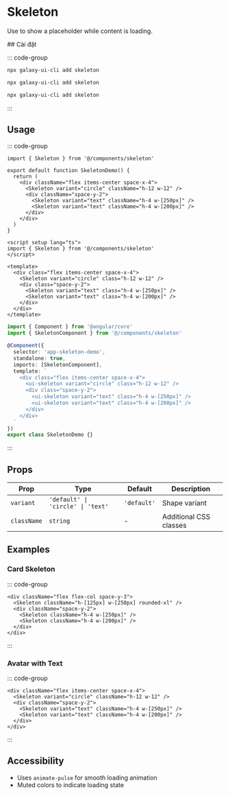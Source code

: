 # Skeleton

Use to show a placeholder while content is loading.


<ComponentPreview name="SkeletonDemo">
  <template #preview>
    <DemoContainer>
      <SkeletonDemo />
    </DemoContainer>
  </template>
  <template #code>

::: code-group
```vue [Vue]
<template><div>Demo</div></template>
```

```tsx [React]
export default function App() { return <div>Demo</div> }
```

```typescript [Angular]
@Component({ template: `<div>Demo</div>` })
export class DemoComponent {}
```
:::

  </template>
</ComponentPreview>
## Cài đặt

::: code-group
```bash [React]
npx galaxy-ui-cli add skeleton
```

```bash [Vue]
npx galaxy-ui-cli add skeleton
```

```bash [Angular]
npx galaxy-ui-cli add skeleton
```
:::

## Usage

::: code-group
```tsx [React]
import { Skeleton } from '@/components/skeleton'

export default function SkeletonDemo() {
  return (
    <div className="flex items-center space-x-4">
      <Skeleton variant="circle" className="h-12 w-12" />
      <div className="space-y-2">
        <Skeleton variant="text" className="h-4 w-[250px]" />
        <Skeleton variant="text" className="h-4 w-[200px]" />
      </div>
    </div>
  )
}
```

```vue [Vue]
<script setup lang="ts">
import { Skeleton } from '@/components/skeleton'
</script>

<template>
  <div class="flex items-center space-x-4">
    <Skeleton variant="circle" class="h-12 w-12" />
    <div class="space-y-2">
      <Skeleton variant="text" class="h-4 w-[250px]" />
      <Skeleton variant="text" class="h-4 w-[200px]" />
    </div>
  </div>
</template>
```

```typescript [Angular]
import { Component } from '@angular/core'
import { SkeletonComponent } from '@/components/skeleton'

@Component({
  selector: 'app-skeleton-demo',
  standalone: true,
  imports: [SkeletonComponent],
  template: `
    <div class="flex items-center space-x-4">
      <ui-skeleton variant="circle" class="h-12 w-12" />
      <div class="space-y-2">
        <ui-skeleton variant="text" class="h-4 w-[250px]" />
        <ui-skeleton variant="text" class="h-4 w-[200px]" />
      </div>
    </div>
  `
})
export class SkeletonDemo {}
```
:::

## Props

| Prop | Type | Default | Description |
|------|------|---------|-------------|
| `variant` | `'default' \| 'circle' \| 'text'` | `'default'` | Shape variant |
| `className` | `string` | - | Additional CSS classes |

## Examples

### Card Skeleton

::: code-group
```tsx [React]
<div className="flex flex-col space-y-3">
  <Skeleton className="h-[125px] w-[250px] rounded-xl" />
  <div className="space-y-2">
    <Skeleton className="h-4 w-[250px]" />
    <Skeleton className="h-4 w-[200px]" />
  </div>
</div>
```
:::

### Avatar with Text

::: code-group
```tsx [React]
<div className="flex items-center space-x-4">
  <Skeleton variant="circle" className="h-12 w-12" />
  <div className="space-y-2">
    <Skeleton variant="text" className="h-4 w-[250px]" />
    <Skeleton variant="text" className="h-4 w-[200px]" />
  </div>
</div>
```
:::

## Accessibility

- Uses `animate-pulse` for smooth loading animation
- Muted colors to indicate loading state
